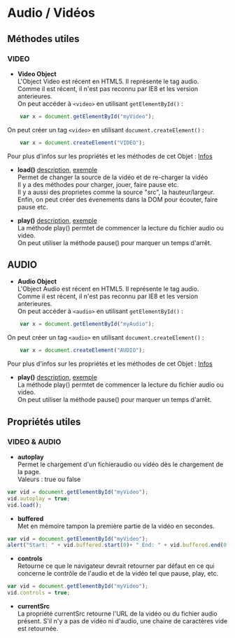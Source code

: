 # Audio / Vidéos
## Méthodes utiles
### VIDEO
* **Video Object**  
L'Object Video est récent en HTML5. Il représente le tag audio.  
Comme il est récent, il n'est pas reconnu par IE8 et les version anterieures.  
On peut accéder à `<video>` en utilisant `getElementById()` :  
``` javascript
    var x = document.getElementById("myVideo");
```  
On peut créer un tag `<video>` en utilisant `document.createElement()` :  
``` javascript
    var x = document.createElement("VIDEO");
```  
Pour plus d'infos sur les propriétés et les méthodes de cet Objet : [Infos](http://www.w3schools.com/jsref/dom_obj_video.asp)

* **load()** [description](http://www.w3schools.com/tags/av_met_load.asp), [exemple](http://www.w3schools.com/tags/tryit.asp?filename=tryhtml5_av_met_load)  
Permet de changer la source de la vidéo et de re-charger la vidéo  
Il y a des méthodes pour charger, jouer, faire pause etc.   
Il y a aussi des proprietes comme la source "src", la hauteur/largeur.  
Enfin, on peut créer des évenements dans la DOM pour écouter, faire pause etc.  

* **play()**
[description](http://www.w3schools.com/tags/av_met_play.asp), [exemple](http://www.w3schools.com/tags/tryit.asp?filename=tryhtml5_av_met_play_pause)  
La méthode play() permtet de commencer la lecture du fichier audio ou video.  
On peut utiliser la méthode pause() pour marquer un temps d'arrêt.



## AUDIO
* **Audio Object**  
L'Object Audio est récent en HTML5. Il représente le tag audio.  
Comme il est récent, il n'est pas reconnu par IE8 et les version anterieures.  
On peut accéder à `<audio>` en utilisant `getElementById()` :
``` javascript
    var x = document.getElementById("myAudio");
```  
On peut créer un tag `<audio>` en utilisant `document.createElement()` :  
``` javascript
    var x = document.createElement("AUDIO");
```  
Pour plus d'infos sur les propriétés et les méthodes de cet Objet : [Infos](http://www.w3schools.com/jsref/dom_obj_audio.asp)    

* **play()**
[description](http://www.w3schools.com/tags/av_met_play.asp), [exemple](http://www.w3schools.com/tags/tryit.asp?filename=tryhtml5_av_met_play_pause)    
La méthode play() permtet de commencer la lecture du fichier audio ou video.  
On peut utiliser la méthode pause() pour marquer un temps d'arrêt.  

## Propriétés utiles
### VIDEO & AUDIO

* **autoplay**  
Permet le chargement d'un fichieraudio ou vidéo dès le chargement de la page.  
Valeurs : true ou false
```javascript
var vid = document.getElementById("myVideo");
vid.autoplay = true;
vid.load();
```  
* **buffered**  
Met en mémoire tampon la première partie de la vidéo en secondes.  
```javascript
var vid = document.getElementById("myVideo");
alert("Start: " + vid.buffered.start(0)+ " End: " + vid.buffered.end(0));
```  
* **controls**  
Retourne ce que le navigateur devrait retourner par défaut en ce qui concerne le contrôle de l'audio et de la vidéo tel que pause, play, etc.  
```javascript
var vid = document.getElementById("myVideo");
vid.controls = true;  
```  
* **currentSrc**  
La propriété currentSrc retourne l'URL de la vidéo ou du fichier audio présent. S'il n'y a pas de vidéo ni d'audio, une chaine de caractères vide est retournée.
